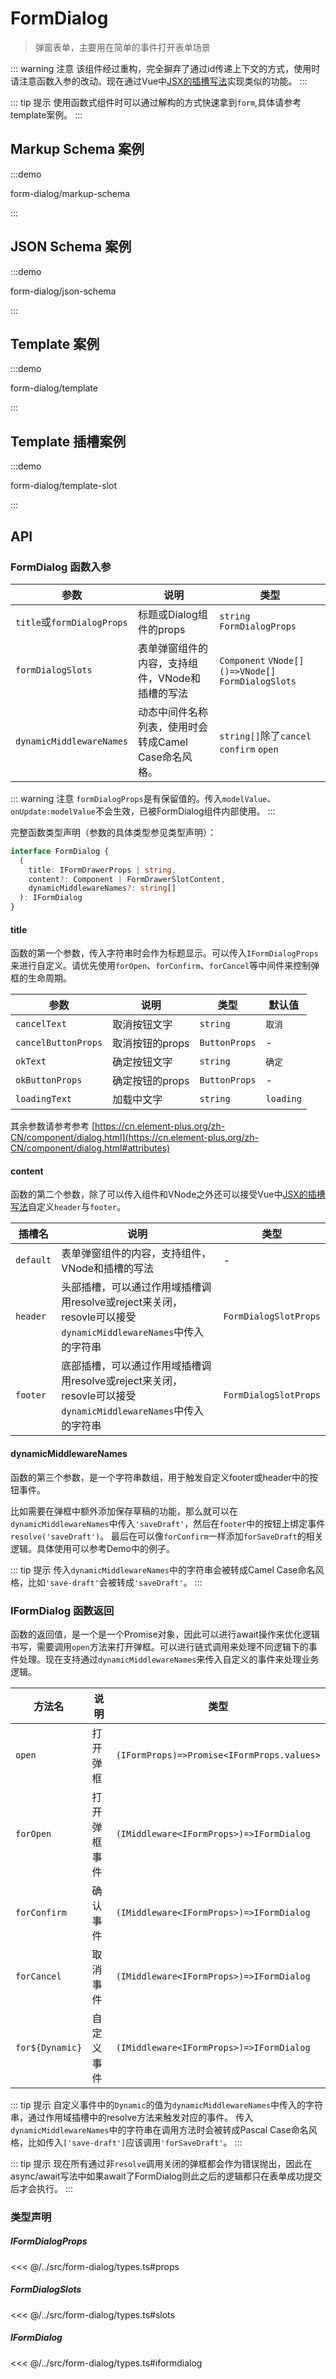 # FormDialog

> 弹窗表单，主要用在简单的事件打开表单场景

::: warning 注意
该组件经过重构，完全摒弃了通过id传递上下文的方式，使用时请注意函数入参的改动。现在通过Vue中[JSX的插槽写法](https://cn.vuejs.org/guide/extras/render-function.html#passing-slots)实现类似的功能。
:::

::: tip 提示
使用函数式组件时可以通过解构的方式快速拿到`form`,具体请参考template案例。
:::

## Markup Schema 案例

:::demo

form-dialog/markup-schema

:::

## JSON Schema 案例

:::demo

form-dialog/json-schema

:::

## Template 案例

:::demo

form-dialog/template

:::

## Template 插槽案例

:::demo

form-dialog/template-slot

:::

## API

### FormDialog 函数入参

| 参数                       | 说明                                                | 类型                                                   |
| -------------------------- | --------------------------------------------------- | ----------------------------------------------------   |
| `title`或`formDialogProps` | 标题或Dialog组件的props                             | `string` `FormDialogProps`                             |
| `formDialogSlots`          | 表单弹窗组件的内容，支持组件，VNode和插槽的写法     | `Component` `VNode[]` `()=>VNode[]` `FormDialogSlots`  |
| `dynamicMiddlewareNames`   | 动态中间件名称列表，使用时会转成Camel Case命名风格。| `string[]`除了`cancel` `confirm` `open`                |

::: warning 注意
`formDialogProps`是有保留值的。传入`modelValue`、`onUpdate:modelValue`不会生效，已被FormDialog组件内部使用。
:::

完整函数类型声明（参数的具体类型参见类型声明）：
``` ts
interface FormDialog {
  (
    title: IFormDrawerProps | string,
    content?: Component | FormDrawerSlotContent,
    dynamicMiddlewareNames?: string[]
  ): IFormDialog
}
```

#### title

函数的第一个参数，传入字符串时会作为标题显示。可以传入`IFormDialogProps`来进行自定义。请优先使用`forOpen`、`forConfirm`、`forCancel`等中间件来控制弹框的生命周期。

| 参数                  | 说明                                                                             | 类型                | 默认值    |
| --------------------- | -------------------------------------------------------------------------------- | ------------------- | --------- |
| `cancelText`          | 取消按钮文字                                                                     | `string`            | `取消`    |
| `cancelButtonProps`   | 取消按钮的props                                                                  | `ButtonProps`       | -         |
| `okText`              | 确定按钮文字                                                                     | `string`            | `确定`    |
| `okButtonProps`       | 确定按钮的props                                                                  | `ButtonProps`       | -         |
| `loadingText`         | 加载中文字                                                                       | `string`            | `loading` |

其余参数请参考参考 [https://cn.element-plus.org/zh-CN/component/dialog.html](https://cn.element-plus.org/zh-CN/component/dialog.html#attributes)

#### content

函数的第二个参数，除了可以传入组件和VNode之外还可以接受Vue中[JSX的插槽写法](https://cn.vuejs.org/guide/extras/render-function.html#passing-slots)自定义`header`与`footer`。

| 插槽名    | 说明                                                                                                          | 类型                   |
| --------- | ------------------------------------------------------------------------------------------------------------- | ----                   |
| `default` | 表单弹窗组件的内容，支持组件，VNode和插槽的写法                                                               | -                      |
| `header`  | 头部插槽，可以通过作用域插槽调用resolve或reject来关闭，resovle可以接受`dynamicMiddlewareNames`中传入的字符串  | `FormDialogSlotProps`  |
| `footer`  | 底部插槽，可以通过作用域插槽调用resolve或reject来关闭，resovle可以接受`dynamicMiddlewareNames`中传入的字符串  | `FormDialogSlotProps`  |

#### dynamicMiddlewareNames

函数的第三个参数，是一个字符串数组，用于触发自定义footer或header中的按钮事件。

比如需要在弹框中额外添加保存草稿的功能，那么就可以在`dynamicMiddlewareNames`中传入`'saveDraft'`，然后在`footer`中的按钮上绑定事件`resolve('saveDraft')`。
最后在可以像`forConfirm`一样添加`forSaveDraft`的相关逻辑。具体使用可以参考Demo中的例子。

::: tip 提示
传入`dynamicMiddlewareNames`中的字符串会被转成Camel Case命名风格，比如`'save-draft'`会被转成`'saveDraft'`。
:::

### IFormDialog 函数返回
函数的返回值，是一个是一个Promise对象，因此可以进行await操作来优化逻辑书写，需要调用`open`方法来打开弹框。可以进行链式调用来处理不同逻辑下的事件处理。现在支持通过`dynamicMiddlewareNames`来传入自定义的事件来处理业务逻辑。

| 方法名          | 说明            | 类型                                       |
| --------------- | --------------- | ------------------------------------------ |
| `open`          | 打开弹框        | `(IFormProps)=>Promise<IFormProps.values>` |
| `forOpen`       | 打开弹框事件    | `(IMiddleware<IFormProps>)=>IFormDialog`   |
| `forConfirm`    | 确认事件        | `(IMiddleware<IFormProps>)=>IFormDialog`   |
| `forCancel`     | 取消事件        | `(IMiddleware<IFormProps>)=>IFormDialog`   |
| `for${Dynamic}` | 自定义事件      | `(IMiddleware<IFormProps>)=>IFormDialog`   |

::: tip 提示
自定义事件中的`Dynamic`的值为`dynamicMiddlewareNames`中传入的字符串，通过作用域插槽中的resolve方法来触发对应的事件。 传入`dynamicMiddlewareNames`中的字符串在调用方法时会被转成Pascal Case命名风格，比如传入`['save-draft']`应该调用`'forSaveDraft'`。
:::

::: tip 提示
现在所有通过非`resolve`调用关闭的弹框都会作为错误抛出，因此在async/await写法中如果await了FormDialog则此之后的逻辑都只在表单成功提交后才会执行。
:::

### 类型声明

##### IFormDialogProps
<<< @/../src/form-dialog/types.ts#props

##### FormDialogSlots
<<< @/../src/form-dialog/types.ts#slots

##### IFormDialog
<<< @/../src/form-dialog/types.ts#iformdialog

